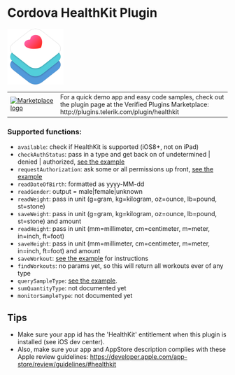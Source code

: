 # Cordova HealthKit Plugin

<img src="img/healthkit-hero_2x.png" width="128px" height="128px"/>


<table width="100%">
    <tr>
        <td width="100"><a href="http://plugins.telerik.com/plugin/healthkit"><img src="http://www.x-services.nl/github-images/telerik-verified-plugins-marketplace.png" width="97px" height="71px" alt="Marketplace logo"/></a></td>
        <td>For a quick demo app and easy code samples, check out the plugin page at the Verified Plugins Marketplace: http://plugins.telerik.com/plugin/healthkit</td>
    </tr>
</table>


### Supported functions:
* `available`: check if HealthKit is supported (iOS8+, not on iPad)
* `checkAuthStatus`: pass in a type and get back on of undetermined | denied | authorized, [see the example](demo/index.html)
* `requestAuthorization`: ask some or all permissions up front, [see the example](demo/index.html)
* `readDateOfBirth`: formatted as yyyy-MM-dd
* `readGender`: output = male|female|unknown
* `readWeight`: pass in unit (g=gram, kg=kilogram, oz=ounce, lb=pound, st=stone)
* `saveWeight`: pass in unit (g=gram, kg=kilogram, oz=ounce, lb=pound, st=stone) and amount
* `readHeight`: pass in unit (mm=millimeter, cm=centimeter, m=meter, in=inch, ft=foot)
* `saveHeight`: pass in unit (mm=millimeter, cm=centimeter, m=meter, in=inch, ft=foot) and amount
* `saveWorkout`: [see the example](demo/index.html) for instructions
* `findWorkouts`: no params yet, so this will return all workouts ever of any type
* `querySampleType`: [see the example](demo/index.html).
* `sumQuantityType`: not documented yet
* `monitorSampleType`:  not documented yet

## Tips
* Make sure your app id has the 'HealthKit' entitlement when this plugin is installed (see iOS dev center).
* Also, make sure your app and AppStore description complies with these Apple review guidelines: https://developer.apple.com/app-store/review/guidelines/#healthkit
